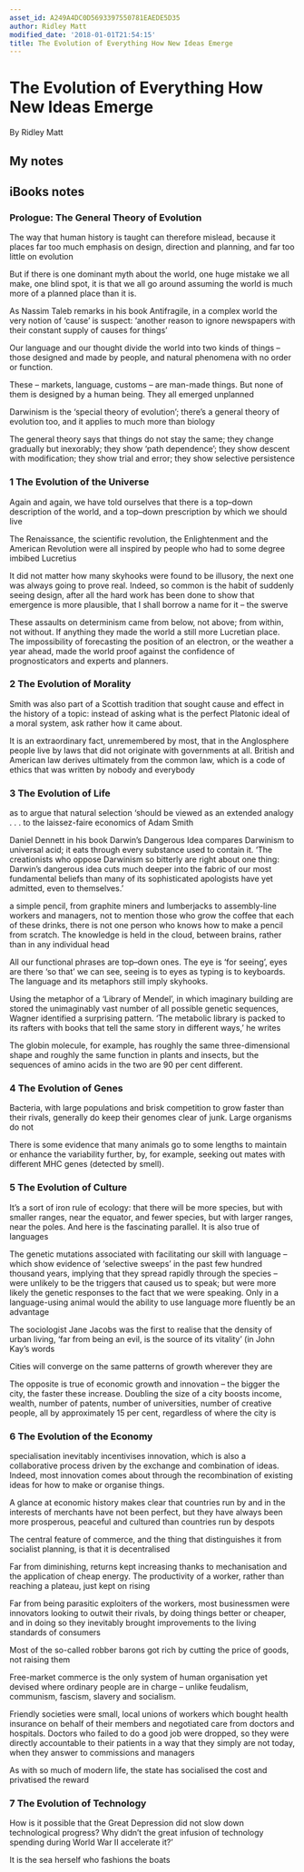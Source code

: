 ```yaml
---
asset_id: A249A4DC0D5693397550781EAEDE5D35
author: Ridley Matt
modified_date: '2018-01-01T21:54:15'
title: The Evolution of Everything How New Ideas Emerge
---
```


# The Evolution of Everything How New Ideas Emerge

By Ridley Matt

## My notes <a name="my_notes_dont_delete"></a>



## iBooks notes <a name="ibooks_notes_dont_delete"></a>

### Prologue: The General Theory of Evolution

The way that human history is taught can therefore mislead, because it places far too much emphasis on design, direction and planning, and far too little on evolution

But if there is one dominant myth about the world, one huge mistake we all make, one blind spot, it is that we all go around assuming the world is much more of a planned place than it is.

As Nassim Taleb remarks in his book Antifragile, in a complex world the very notion of ‘cause’ is suspect: ‘another reason to ignore newspapers with their constant supply of causes for things’

Our language and our thought divide the world into two kinds of things – those designed and made by people, and natural phenomena with no order or function.

These – markets, language, customs – are man-made things. But none of them is designed by a human being. They all emerged unplanned

Darwinism is the ‘special theory of evolution’; there’s a general theory of evolution too, and it applies to much more than biology

The general theory says that things do not stay the same; they change gradually but inexorably; they show ‘path dependence’; they show descent with modification; they show trial and error; they show selective persistence

### 1 The Evolution of the Universe

Again and again, we have told ourselves that there is a top–down description of the world, and a top–down prescription by which we should live

The Renaissance, the scientific revolution, the Enlightenment and the American Revolution were all inspired by people who had to some degree imbibed Lucretius

It did not matter how many skyhooks were found to be illusory, the next one was always going to prove real. Indeed, so common is the habit of suddenly seeing design, after all the hard work has been done to show that emergence is more plausible, that I shall borrow a name for it – the swerve

These assaults on determinism came from below, not above; from within, not without. If anything they made the world a still more Lucretian place. The impossibility of forecasting the position of an electron, or the weather a year ahead, made the world proof against the confidence of prognosticators and experts and planners.

### 2 The Evolution of Morality

Smith was also part of a Scottish tradition that sought cause and effect in the history of a topic: instead of asking what is the perfect Platonic ideal of a moral system, ask rather how it came about.

It is an extraordinary fact, unremembered by most, that in the Anglosphere people live by laws that did not originate with governments at all. British and American law derives ultimately from the common law, which is a code of ethics that was written by nobody and everybody

### 3 The Evolution of Life

as to argue that natural selection ‘should be viewed as an extended analogy . . . to the laissez-faire economics of Adam Smith

Daniel Dennett in his book Darwin’s Dangerous Idea compares Darwinism to universal acid; it eats through every substance used to contain it. ‘The creationists who oppose Darwinism so bitterly are right about one thing: Darwin’s dangerous idea cuts much deeper into the fabric of our most fundamental beliefs than many of its sophisticated apologists have yet admitted, even to themselves.’

a simple pencil, from graphite miners and lumberjacks to assembly-line workers and managers, not to mention those who grow the coffee that each of these drinks, there is not one person who knows how to make a pencil from scratch. The knowledge is held in the cloud, between brains, rather than in any individual head

All our functional phrases are top–down ones. The eye is ‘for seeing’, eyes are there ‘so that’ we can see, seeing is to eyes as typing is to keyboards. The language and its metaphors still imply skyhooks.

Using the metaphor of a ‘Library of Mendel’, in which imaginary building are stored the unimaginably vast number of all possible genetic sequences, Wagner identified a surprising pattern. ‘The metabolic library is packed to its rafters with books that tell the same story in different ways,’ he writes

The globin molecule, for example, has roughly the same three-dimensional shape and roughly the same function in plants and insects, but the sequences of amino acids in the two are 90 per cent different.

### 4 The Evolution of Genes

Bacteria, with large populations and brisk competition to grow faster than their rivals, generally do keep their genomes clear of junk. Large organisms do not

There is some evidence that many animals go to some lengths to maintain or enhance the variability further, by, for example, seeking out mates with different MHC genes (detected by smell).

### 5 The Evolution of Culture

It’s a sort of iron rule of ecology: that there will be more species, but with smaller ranges, near the equator, and fewer species, but with larger ranges, near the poles.
And here is the fascinating parallel. It is also true of languages

The genetic mutations associated with facilitating our skill with language – which show evidence of ‘selective sweeps’ in the past few hundred thousand years, implying that they spread rapidly through the species – were unlikely to be the triggers that caused us to speak; but were more likely the genetic responses to the fact that we were speaking. Only in a language-using animal would the ability to use language more fluently be an advantage

The sociologist Jane Jacobs was the first to realise that the density of urban living, ‘far from being an evil, is the source of its vitality’ (in John Kay’s words

Cities will converge on the same patterns of growth wherever they are

The opposite is true of economic growth and innovation – the bigger the city, the faster these increase. Doubling the size of a city boosts income, wealth, number of patents, number of universities, number of creative people, all by approximately 15 per cent, regardless of where the city is

### 6 The Evolution of the Economy

specialisation inevitably incentivises innovation, which is also a collaborative process driven by the exchange and combination of ideas. Indeed, most innovation comes about through the recombination of existing ideas for how to make or organise things.

A glance at economic history makes clear that countries run by and in the interests of merchants have not been perfect, but they have always been more prosperous, peaceful and cultured than countries run by despots

The central feature of commerce, and the thing that distinguishes it from socialist planning, is that it is decentralised

Far from diminishing, returns kept increasing thanks to mechanisation and the application of cheap energy. The productivity of a worker, rather than reaching a plateau, just kept on rising

Far from being parasitic exploiters of the workers, most businessmen were innovators looking to outwit their rivals, by doing things better or cheaper, and in doing so they inevitably brought improvements to the living standards of consumers

Most of the so-called robber barons got rich by cutting the price of goods, not raising them

Free-market commerce is the only system of human organisation yet devised where ordinary people are in charge – unlike feudalism, communism, fascism, slavery and socialism.

Friendly societies were small, local unions of workers which bought health insurance on behalf of their members and negotiated care from doctors and hospitals. Doctors who failed to do a good job were dropped, so they were directly accountable to their patients in a way that they simply are not today, when they answer to commissions and managers

As with so much of modern life, the state has socialised the cost and privatised the reward

### 7 The Evolution of Technology

How is it possible that the Great Depression did not slow down technological progress? Why didn’t the great infusion of technology spending during World War II accelerate it?’

It is the sea herself who fashions the boats